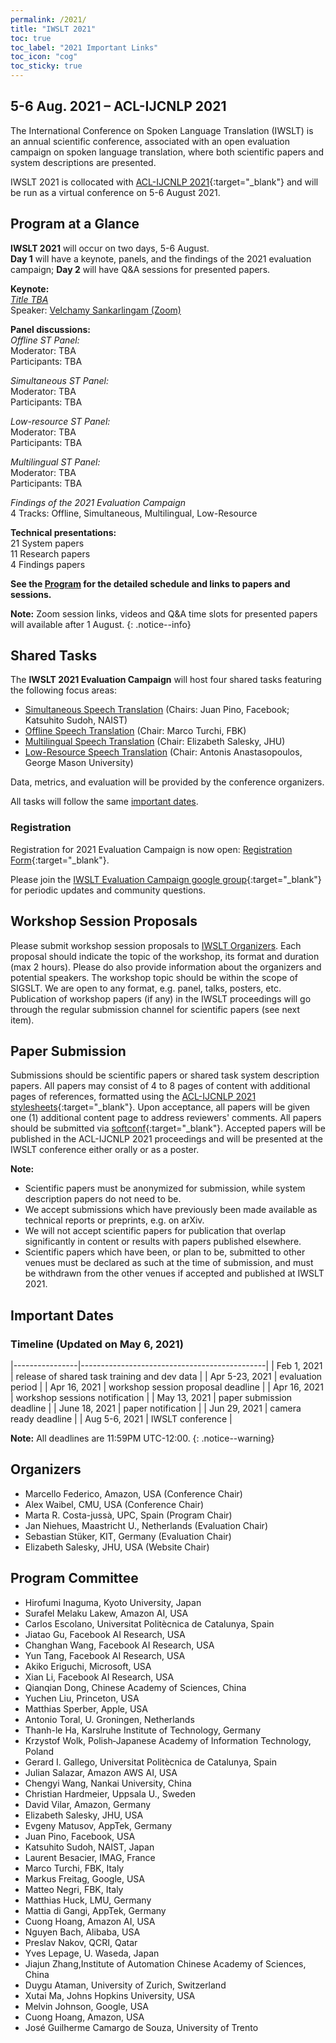 ```yaml
---
permalink: /2021/
title: "IWSLT 2021"
toc: true
toc_label: "2021 Important Links"
toc_icon: "cog"
toc_sticky: true
---
```


## 5-6 Aug. 2021 – ACL-IJCNLP 2021

The International Conference on Spoken Language Translation (IWSLT) is an annual scientific conference, associated with an open evaluation campaign on spoken language translation, where both scientific papers and system descriptions are presented.

IWSLT 2021 is collocated with [ACL-IJCNLP 2021](https://2021.aclweb.org/){:target="_blank"} and will be run as a virtual conference on 5-6 August 2021.


## Program at a Glance

**IWSLT 2021** will occur on two days, 5-6 August.  
**Day 1** will have a keynote, panels, and the findings of the 2021 evaluation campaign;
**Day 2** will have Q&A sessions for presented papers. 

**Keynote:**  
[*Title TBA*](/2021/keynote)  
Speaker: [Velchamy Sankarlingam (Zoom)](/2021/keynote)  

**Panel discussions:**  
*Offline ST Panel:*  
Moderator: TBA  
Participants: TBA  

*Simultaneous ST Panel:*  
Moderator: TBA  
Participants: TBA  

*Low-resource ST Panel:*  
Moderator: TBA  
Participants: TBA  

*Multilingual ST Panel:*  
Moderator: TBA  
Participants: TBA  

*Findings of the 2021 Evaluation Campaign*  
4 Tracks: Offline, Simultaneous, Multilingual, Low-Resource  

**Technical presentations:**  
21 System papers  
11 Research papers  
4 Findings papers  

**See the [Program](/2021/program) for the detailed schedule and links to papers and sessions.**

**Note:** Zoom session links, videos and Q&A time slots for presented papers will available after 1 August. 
{: .notice--info}


## Shared Tasks

The **IWSLT 2021 Evaluation Campaign** will host four shared tasks featuring the following focus areas:

- [Simultaneous Speech Translation](/2021/simultaneous) (Chairs: Juan Pino, Facebook; Katsuhito Sudoh, NAIST)
- [Offline Speech Translation](/2021/offline)  (Chair: Marco Turchi, FBK)
- [Multilingual Speech Translation](/2021/multilingual) (Chair: Elizabeth Salesky, JHU)
- [Low-Resource Speech Translation](/2021/low-resource) (Chair: Antonis Anastasopoulos, George Mason University)

Data, metrics, and evaluation will be provided by the conference organizers.

All tasks will follow the same [important dates](#important-dates). 


### Registration

Registration for 2021 Evaluation Campaign is now open: [Registration Form](https://forms.gle/PSCgFW27fZY2JLW2A){:target="_blank"}. 

Please join the [IWSLT Evaluation Campaign google group](https://groups.google.com/g/iwslt-evaluation-campaign){:target="_blank"} for periodic updates and community questions.

## Workshop Session Proposals
Please submit workshop session proposals to [IWSLT Organizers](mailto:iwslt-organizers@googlegroups.com?subject=[Workshop_Proposal]). Each proposal should indicate the topic of the workshop, its format and duration (max 2 hours). Please do also provide information about the organizers and potential speakers. 
The workshop topic should be within the scope of SIGSLT. We are open to any format, e.g. panel, talks, posters, etc. Publication of workshop papers (if any) in the IWSLT proceedings will go through the regular submission channel for scientific papers (see next item). 

## Paper Submission

Submissions should be scientific papers or shared task system description papers. 
All papers may consist of 4 to 8 pages of content with additional pages of references, formatted using the [ACL-IJCNLP 2021 stylesheets](https://2021.aclweb.org/calls/papers/#paper-submission-and-templates){:target="_blank"}. 
Upon acceptance, all papers will be given one (1) additional content page to address reviewers' comments.
All papers should be submitted via [softconf](https://www.softconf.com/acl2021/w17_iwslt21/){:target="_blank"}.
Accepted papers will be published in the ACL-IJCNLP 2021 proceedings and will be presented at the IWSLT conference either orally or as a poster.

**Note:**
- Scientific papers must be anonymized for submission, while system description papers do not need to be.
- We accept submissions which have previously been made available as technical reports or preprints, e.g. on arXiv.
- We will not accept scientific papers for publication that overlap significantly in content or results with papers published elsewhere.
- Scientific papers which have been, or plan to be, submitted to other venues must be declared as such at the time of submission, and must be withdrawn from the other venues if accepted and published at IWSLT 2021.


## Important Dates

### Timeline (Updated on May 6, 2021)

|----------------|----------------------------------------------|
| Feb 1, 2021    | release of shared task training and dev data |
| Apr 5-23, 2021 | evaluation period                            |
| Apr 16, 2021   | workshop session proposal deadline           |
| Apr 16, 2021   | workshop sessions notification               |
| May 13, 2021    | paper submission deadline                    |
| June 18, 2021   | paper notification                           |
| Jun 29, 2021   | camera ready deadline                        |
| Aug 5-6, 2021  | IWSLT conference                             |

**Note:** All deadlines are 11:59PM UTC-12:00.
{: .notice--warning}

## Organizers
- Marcello Federico, Amazon, USA (Conference Chair)
- Alex Waibel, CMU, USA (Conference Chair)
- Marta R. Costa-jussà, UPC, Spain (Program Chair)
- Jan Niehues, Maastricht U., Netherlands (Evaluation Chair)
- Sebastian Stüker, KIT, Germany (Evaluation Chair)
- Elizabeth Salesky, JHU, USA (Website Chair)

## Program Committee

- Hirofumi Inaguma, Kyoto University, Japan
- Surafel Melaku Lakew, Amazon AI, USA
- Carlos Escolano, Universitat Politècnica de Catalunya, Spain
- Jiatao Gu, Facebook AI Research, USA
- Changhan Wang, Facebook AI Research, USA
- Yun Tang, Facebook AI Research, USA
- Akiko Eriguchi, Microsoft, USA
- Xian Li, Facebook AI Research, USA
- Qianqian Dong, Chinese Academy of Sciences, China
- Yuchen Liu, Princeton, USA
- Matthias Sperber, Apple, USA
- Antonio Toral, U. Groningen, Netherlands
- Thanh-le Ha, Karslruhe Institute of Technology, Germany
- Krzystof Wolk, Polish‐Japanese Academy of Information Technology, Poland
- Gerard I. Gallego, Universitat Politècnica de Catalunya, Spain
- Julian Salazar, Amazon AWS AI, USA
- Chengyi Wang, Nankai University, China
- Christian Hardmeier, Uppsala U., Sweden
- David Vilar, Amazon, Germany
- Elizabeth Salesky, JHU, USA
- Evgeny Matusov, AppTek, Germany
- Juan Pino, Facebook, USA
- Katsuhito Sudoh, NAIST, Japan
- Laurent Besacier, IMAG, France
- Marco Turchi, FBK, Italy
- Markus Freitag, Google, USA
- Matteo Negri, FBK, Italy
- Matthias Huck, LMU, Germany
- Mattia di Gangi, AppTek, Germany
- Cuong Hoang, Amazon AI, USA
- Nguyen Bach, Alibaba, USA
- Preslav Nakov, QCRI, Qatar
- Yves Lepage, U. Waseda, Japan
- Jiajun Zhang,Institute of Automation Chinese Academy of Sciences, China
- Duygu Ataman, University of Zurich, Switzerland 
- Xutai Ma, Johns Hopkins University, USA
- Melvin Johnson, Google, USA
- Cuong Hoang, Amazon, USA 
- José Guilherme Camargo de Souza, University of Trento
